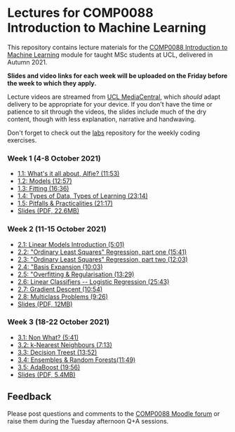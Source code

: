 # Lectures for COMP0088 Introduction to Machine Learning

This repository contains lecture materials for the [COMP0088 Introduction to Machine Learning](https://moodle.ucl.ac.uk/course/view.php?id=1442) module for taught MSc students at UCL, delivered in Autumn 2021.

**Slides and video links for each week will be uploaded on the Friday before the week to which they apply.**

Lecture videos are streamed from [UCL MediaCentral](https://mediacentral.ucl.ac.uk), which *should* adapt delivery to be appropriate for your device. If you don't have the time or patience to sit through the videos, the slides include much of the dry content, though with less explanation, narrative and handwaving.

Don't forget to check out the [labs](https://github.com/comp0088/labs) repository for the weekly coding exercises.


### Week 1 (4-8 October 2021)

* [1.1: What's it all about, Alfie? (11:53)](https://mediacentral.ucl.ac.uk/Play/69477)
* [1.2: Models (12:57)](https://mediacentral.ucl.ac.uk/Play/69478)
* [1.3: Fitting (16:36)](https://mediacentral.ucl.ac.uk/Play/69482)
* [1.4: Types of Data, Types of Learning (23:14)](https://mediacentral.ucl.ac.uk/Play/69483)
* [1.5: Pitfalls & Practicalities (21:17)](https://mediacentral.ucl.ac.uk/Play/69485)
* [Slides (PDF, 22.6MB)](1_Introduction.pdf)


### Week 2 (11-15 October 2021)

* [2.1: Linear Models Introduction (5:01)](https://mediacentral.ucl.ac.uk/Play/69486)
* [2.2: "Ordinary Least Squares" Regression, part one (15:41)](https://mediacentral.ucl.ac.uk/Play/69489)
* [2.3: "Ordinary Least Squares" Regression, part two (12:03)](https://mediacentral.ucl.ac.uk/Play/69490)
* [2.4: "Basis Expansion (10:03)](https://mediacentral.ucl.ac.uk/Play/69617)
* [2.5: "Overfitting & Regularisation (13:29)](https://mediacentral.ucl.ac.uk/Play/69621)
* [2.6: Linear Classifiers -- Logistic Regression (25:43)](https://mediacentral.ucl.ac.uk/Play/69622)
* [2.7: Gradient Descent (10:54)](https://mediacentral.ucl.ac.uk/Play/69623)
* [2.8: Multiclass Problems (9:26)](https://mediacentral.ucl.ac.uk/Play/69625)
* [Slides (PDF, 12MB)](2_Linear_Models.pdf)


### Week 3 (18-22 October 2021)

* [3.1: Non What? (5:41)](https://mediacentral.ucl.ac.uk/Play/70497)
* [3.2: k-Nearest Neighbours (7:13)](https://mediacentral.ucl.ac.uk/Play/70499)
* [3.3: Decision Treest (13:52)](https://mediacentral.ucl.ac.uk/Play/70501)
* [3.4: Ensembles & Random Forests(11:49)](https://mediacentral.ucl.ac.uk/Play/70503)
* [3.5: AdaBoost (19:56)](https://mediacentral.ucl.ac.uk/Play/70508)
* [Slides (PDF, 5.4MB)](3_Nonparametric_Models.pdf)



## Feedback

Please post questions and comments to the [COMP0088 Moodle forum](https://moodle.ucl.ac.uk/mod/forum/view.php?id=3080410) or raise them during the Tuesday afternoon Q+A sessions.